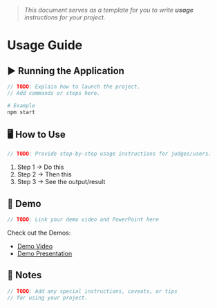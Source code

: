 > *This document serves as a template for you to write **usage** instructions for your project.* 

# Usage Guide

## ▶️ Running the Application
``` c
// TODO: Explain how to launch the project.
// Add commands or steps here.
```
``` bash
# Example
npm start
```

## 🖥️ How to Use
``` c
// TODO: Provide step-by-step usage instructions for judges/users.
```
1. Step 1 -> Do this
2. Step 2 -> Then this
3. Step 3 -> See the output/result

## 🎥 Demo
``` c
// TODO: Link your demo video and PowerPoint here
```
Check out the Demos: 
- [Demo Video](../demo/demo.mp4)
- [Demo Presentation](../demo/demo.pptx)

## 📌 Notes
``` c
// TODO: Add any special instructions, caveats, or tips
// for using your project.
```

